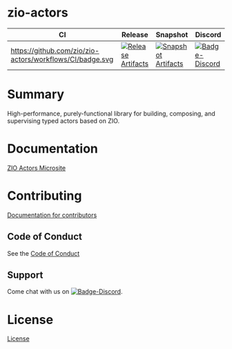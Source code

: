 # zio-actors

| CI | Release | Snapshot | Discord |
| --- | --- | --- | --- |
| https://github.com/zio/zio-actors/workflows/CI/badge.svg | [![Release Artifacts][Badge-SonatypeReleases]][Link-SonatypeReleases] | [![Snapshot Artifacts][Badge-SonatypeSnapshots]][Link-SonatypeSnapshots] | [![Badge-Discord]][Link-Discord] |

# Summary
High-performance, purely-functional library for building, composing, and supervising typed actors based on ZIO.

# Documentation
[ZIO Actors Microsite](https://zio.github.io/zio-actors/)

# Contributing
[Documentation for contributors](https://zio.github.io/zio-actors/docs/about/about_contributing)

## Code of Conduct

See the [Code of Conduct](https://zio.github.io/zio-actors/docs/about/about_coc)

## Support

Come chat with us on [![Badge-Discord]][Link-Discord].


# License
[License](LICENSE)

[Badge-SonatypeReleases]: https://img.shields.io/nexus/r/https/oss.sonatype.org/dev.zio/zio-actors_2.12.svg "Sonatype Releases"
[Badge-SonatypeSnapshots]: https://img.shields.io/nexus/s/https/oss.sonatype.org/dev.zio/zio-actors_2.12.svg "Sonatype Snapshots"
[Badge-Discord]: https://img.shields.io/discord/629491597070827530?logo=discord "chat on discord"
[Link-SonatypeReleases]: https://oss.sonatype.org/content/repositories/releases/dev/zio/zio-actors_2.12/ "Sonatype Releases"
[Link-SonatypeSnapshots]: https://oss.sonatype.org/content/repositories/snapshots/dev/zio/zio-actors_2.12/ "Sonatype Snapshots"
[Link-Discord]: https://discord.gg/2ccFBr4 "Discord"

